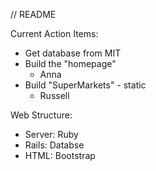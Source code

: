 // README

Current Action Items:
- Get database from MIT
- Build the "homepage"
	- Anna
- Build "SuperMarkets" - static
	- Russell


Web Structure:
- Server: Ruby
- Rails: Databse
- HTML: Bootstrap
